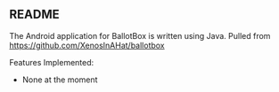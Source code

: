 README
------

The Android application for BallotBox is written using Java.
Pulled from https://github.com/XenosInAHat/ballotbox

Features Implemented:
* None at the moment
